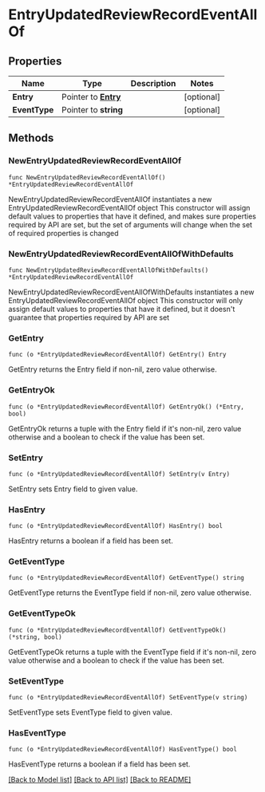 # EntryUpdatedReviewRecordEventAllOf

## Properties

Name | Type | Description | Notes
------------ | ------------- | ------------- | -------------
**Entry** | Pointer to [**Entry**](Entry.md) |  | [optional] 
**EventType** | Pointer to **string** |  | [optional] 

## Methods

### NewEntryUpdatedReviewRecordEventAllOf

`func NewEntryUpdatedReviewRecordEventAllOf() *EntryUpdatedReviewRecordEventAllOf`

NewEntryUpdatedReviewRecordEventAllOf instantiates a new EntryUpdatedReviewRecordEventAllOf object
This constructor will assign default values to properties that have it defined,
and makes sure properties required by API are set, but the set of arguments
will change when the set of required properties is changed

### NewEntryUpdatedReviewRecordEventAllOfWithDefaults

`func NewEntryUpdatedReviewRecordEventAllOfWithDefaults() *EntryUpdatedReviewRecordEventAllOf`

NewEntryUpdatedReviewRecordEventAllOfWithDefaults instantiates a new EntryUpdatedReviewRecordEventAllOf object
This constructor will only assign default values to properties that have it defined,
but it doesn't guarantee that properties required by API are set

### GetEntry

`func (o *EntryUpdatedReviewRecordEventAllOf) GetEntry() Entry`

GetEntry returns the Entry field if non-nil, zero value otherwise.

### GetEntryOk

`func (o *EntryUpdatedReviewRecordEventAllOf) GetEntryOk() (*Entry, bool)`

GetEntryOk returns a tuple with the Entry field if it's non-nil, zero value otherwise
and a boolean to check if the value has been set.

### SetEntry

`func (o *EntryUpdatedReviewRecordEventAllOf) SetEntry(v Entry)`

SetEntry sets Entry field to given value.

### HasEntry

`func (o *EntryUpdatedReviewRecordEventAllOf) HasEntry() bool`

HasEntry returns a boolean if a field has been set.

### GetEventType

`func (o *EntryUpdatedReviewRecordEventAllOf) GetEventType() string`

GetEventType returns the EventType field if non-nil, zero value otherwise.

### GetEventTypeOk

`func (o *EntryUpdatedReviewRecordEventAllOf) GetEventTypeOk() (*string, bool)`

GetEventTypeOk returns a tuple with the EventType field if it's non-nil, zero value otherwise
and a boolean to check if the value has been set.

### SetEventType

`func (o *EntryUpdatedReviewRecordEventAllOf) SetEventType(v string)`

SetEventType sets EventType field to given value.

### HasEventType

`func (o *EntryUpdatedReviewRecordEventAllOf) HasEventType() bool`

HasEventType returns a boolean if a field has been set.


[[Back to Model list]](../README.md#documentation-for-models) [[Back to API list]](../README.md#documentation-for-api-endpoints) [[Back to README]](../README.md)


